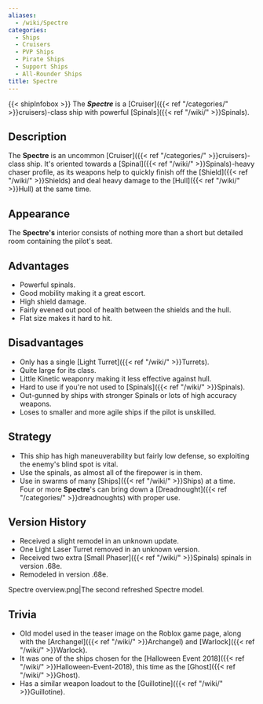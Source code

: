 ```yaml
---
aliases:
  - /wiki/Spectre
categories:
  - Ships
  - Cruisers
  - PVP Ships
  - Pirate Ships
  - Support Ships
  - All-Rounder Ships
title: Spectre
---
```


{{< shipInfobox >}} The **_Spectre_** is a [Cruiser]({{< ref "/categories/" >}}cruisers)-class ship with powerful [Spinals]({{< ref "/wiki/" >}}Spinals).

## Description

The **Spectre** is an uncommon [Cruiser]({{< ref "/categories/" >}}cruisers)-class ship. It's oriented towards a [Spinal]({{< ref "/wiki/" >}}Spinals)-heavy chaser profile, as its weapons help to quickly finish off the [Shield]({{< ref "/wiki/" >}}Shields) and deal heavy damage to the [Hull]({{< ref "/wiki/" >}}Hull) at the same time.

## Appearance

The **Spectre's** interior consists of nothing more than a short but detailed room containing the pilot's seat.

## Advantages

- Powerful spinals.
- Good mobility making it a great escort.
- High shield damage.
- Fairly evened out pool of health between the shields and the hull.
- Flat size makes it hard to hit.

## Disadvantages

- Only has a single [Light Turret]({{< ref "/wiki/" >}}Turrets).
- Quite large for its class.
- Little Kinetic weaponry making it less effective against hull.
- Hard to use if you're not used to [Spinals]({{< ref "/wiki/" >}}Spinals).
- Out-gunned by ships with stronger Spinals or lots of high accuracy weapons.
- Loses to smaller and more agile ships if the pilot is unskilled.

## Strategy

- This ship has high maneuverability but fairly low defense, so exploiting the enemy's blind spot is vital.
- Use the spinals, as almost all of the firepower is in them.
- Use in swarms of many [Ships]({{< ref "/wiki/" >}}Ships) at a time. Four or more **Spectre**'s can bring down a [Dreadnought]({{< ref "/categories/" >}}dreadnoughts) with proper use.

## Version History

- Received a slight remodel in an unknown update.
- One Light Laser Turret removed in an unknown version.
- Received two extra [Small Phaser]({{< ref "/wiki/" >}}Spinals) spinals in version .68e.
- Remodeled in version .68e.

Spectre overview.png|The second refreshed Spectre model.

## Trivia

- Old model used in the teaser image on the Roblox game page, along with the [Archangel]({{< ref "/wiki/" >}}Archangel) and [Warlock]({{< ref "/wiki/" >}}Warlock).
- It was one of the ships chosen for the [Halloween Event 2018]({{< ref "/wiki/" >}}Halloween-Event-2018), this time as the [Ghost]({{< ref "/wiki/" >}}Ghost).
- Has a similar weapon loadout to the [Guillotine]({{< ref "/wiki/" >}}Guillotine).
